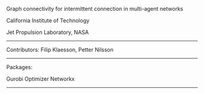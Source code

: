Graph connectivity for intermittent connection in multi-agent networks

California Institute of Technology

Jet Propulsion Laboratory, NASA

---------------------------------------------------------------------

Contributors: Filip Klaesson, Petter Nilsson

---------------------------------------------------------------------

Packages:

Gurobi Optimizer
Networkx

---------------------------------------------------------------------

